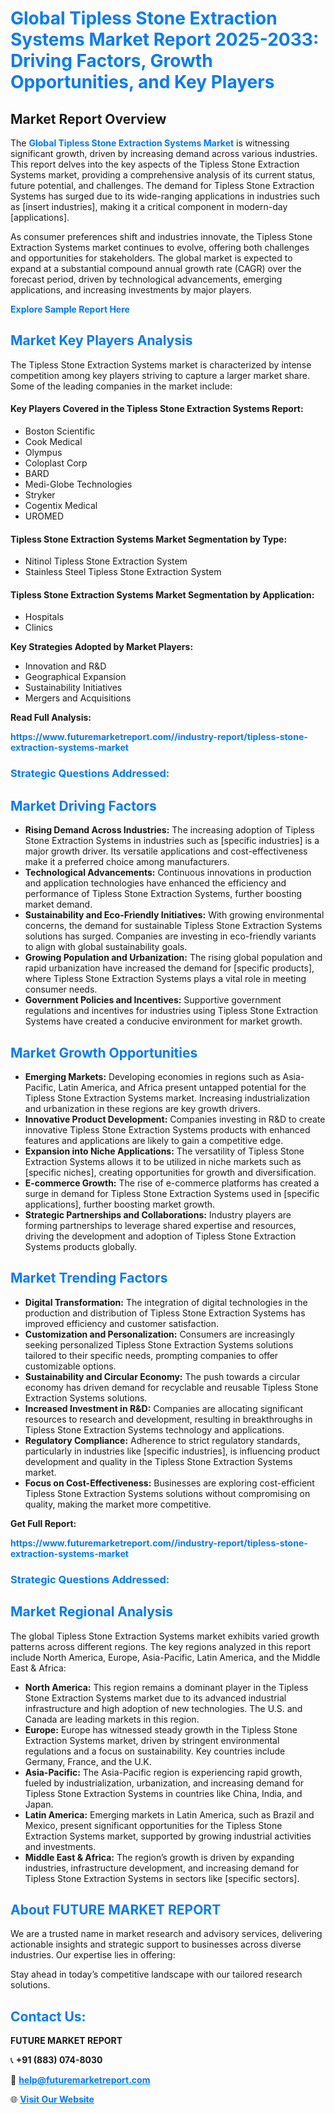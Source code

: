 <h1 style="color: #007BFF;">Global Tipless Stone Extraction Systems Market Report 2025-2033: Driving Factors, Growth Opportunities, and Key Players</h1>

<section id="overview">
<h2>Market Report Overview</h2>
<p>The <a href="https://www.futuremarketreport.com//industry-report/tipless-stone-extraction-systems-market" style="color: #007BFF; text-decoration: none;"><strong>Global Tipless Stone Extraction Systems Market</strong></a> is witnessing significant growth, driven by increasing demand across various industries. This report delves into the key aspects of the Tipless Stone Extraction Systems market, providing a comprehensive analysis of its current status, future potential, and challenges. The demand for Tipless Stone Extraction Systems has surged due to its wide-ranging applications in industries such as [insert industries], making it a critical component in modern-day [applications].</p>
<p>As consumer preferences shift and industries innovate, the Tipless Stone Extraction Systems market continues to evolve, offering both challenges and opportunities for stakeholders. The global market is expected to expand at a substantial compound annual growth rate (CAGR) over the forecast period, driven by technological advancements, emerging applications, and increasing investments by major players.</p>
</section>

<section id="overview">
<p><a href="https://www.futuremarketreport.com//request-sample/reportId=50050" style="color: #007BFF; text-decoration: none;"><strong>Explore Sample Report Here</strong></a></p>
</section>

<section id="key-players">
<h2 style="color: #007BFF;">Market Key Players Analysis</h2>
<p>The Tipless Stone Extraction Systems market is characterized by intense competition among key players striving to capture a larger market share. Some of the leading companies in the market include:</p>
<h4>Key Players Covered in the Tipless Stone Extraction Systems Report:</h4>
<ul><li>Boston Scientific</li><li>Cook Medical</li><li>Olympus</li><li>Coloplast Corp</li><li>BARD</li><li>Medi-Globe Technologies</li><li>Stryker</li><li>Cogentix Medical</li><li>UROMED</li></ul>
<h4>Tipless Stone Extraction Systems Market Segmentation by Type:</h4>
<ul><li>Nitinol Tipless Stone Extraction System</li><li>Stainless Steel Tipless Stone Extraction System</li></ul>

<h4>Tipless Stone Extraction Systems Market Segmentation by Application:</h4>
<ul><li>Hospitals</li><li>Clinics</li></ul>
<p><strong>Key Strategies Adopted by Market Players:</strong></p>
<ul>
<li>Innovation and R&D</li>
<li>Geographical Expansion</li>
<li>Sustainability Initiatives</li>
<li>Mergers and Acquisitions</li>
</ul>
</section>

<section>
<p><strong>Read Full Analysis: </strong></p><a href="https://www.futuremarketreport.com//industry-report/tipless-stone-extraction-systems-market" style="color: #007BFF; text-decoration: none;"><strong>https://www.futuremarketreport.com//industry-report/tipless-stone-extraction-systems-market</strong></a>
<h3 style="color: #007BFF;">Strategic Questions Addressed:</h3>
</section>

<section id="driving-factors">
<h2 style="color: #007BFF;">Market Driving Factors</h2>
<ul>
<li><strong>Rising Demand Across Industries:</strong> The increasing adoption of Tipless Stone Extraction Systems in industries such as [specific industries] is a major growth driver. Its versatile applications and cost-effectiveness make it a preferred choice among manufacturers.</li>
<li><strong>Technological Advancements:</strong> Continuous innovations in production and application technologies have enhanced the efficiency and performance of Tipless Stone Extraction Systems, further boosting market demand.</li>
<li><strong>Sustainability and Eco-Friendly Initiatives:</strong> With growing environmental concerns, the demand for sustainable Tipless Stone Extraction Systems solutions has surged. Companies are investing in eco-friendly variants to align with global sustainability goals.</li>
<li><strong>Growing Population and Urbanization:</strong> The rising global population and rapid urbanization have increased the demand for [specific products], where Tipless Stone Extraction Systems plays a vital role in meeting consumer needs.</li>
<li><strong>Government Policies and Incentives:</strong> Supportive government regulations and incentives for industries using Tipless Stone Extraction Systems have created a conducive environment for market growth.</li>
</ul>
</section>

<section id="growth-opportunities">
<h2 style="color: #007BFF;">Market Growth Opportunities</h2>
<ul>
<li><strong>Emerging Markets:</strong> Developing economies in regions such as Asia-Pacific, Latin America, and Africa present untapped potential for the Tipless Stone Extraction Systems market. Increasing industrialization and urbanization in these regions are key growth drivers.</li>
<li><strong>Innovative Product Development:</strong> Companies investing in R&D to create innovative Tipless Stone Extraction Systems products with enhanced features and applications are likely to gain a competitive edge.</li>
<li><strong>Expansion into Niche Applications:</strong> The versatility of Tipless Stone Extraction Systems allows it to be utilized in niche markets such as [specific niches], creating opportunities for growth and diversification.</li>
<li><strong>E-commerce Growth:</strong> The rise of e-commerce platforms has created a surge in demand for Tipless Stone Extraction Systems used in [specific applications], further boosting market growth.</li>
<li><strong>Strategic Partnerships and Collaborations:</strong> Industry players are forming partnerships to leverage shared expertise and resources, driving the development and adoption of Tipless Stone Extraction Systems products globally.</li>
</ul>
</section>

<section id="trending-factors">
<h2 style="color: #007BFF;">Market Trending Factors</h2>
<ul>
<li><strong>Digital Transformation:</strong> The integration of digital technologies in the production and distribution of Tipless Stone Extraction Systems has improved efficiency and customer satisfaction.</li>
<li><strong>Customization and Personalization:</strong> Consumers are increasingly seeking personalized Tipless Stone Extraction Systems solutions tailored to their specific needs, prompting companies to offer customizable options.</li>
<li><strong>Sustainability and Circular Economy:</strong> The push towards a circular economy has driven demand for recyclable and reusable Tipless Stone Extraction Systems solutions.</li>
<li><strong>Increased Investment in R&D:</strong> Companies are allocating significant resources to research and development, resulting in breakthroughs in Tipless Stone Extraction Systems technology and applications.</li>
<li><strong>Regulatory Compliance:</strong> Adherence to strict regulatory standards, particularly in industries like [specific industries], is influencing product development and quality in the Tipless Stone Extraction Systems market.</li>
<li><strong>Focus on Cost-Effectiveness:</strong> Businesses are exploring cost-efficient Tipless Stone Extraction Systems solutions without compromising on quality, making the market more competitive.</li>
</ul>
</section>

<section>
<p><strong>Get Full Report: </strong></p><a href="https://www.futuremarketreport.com//industry-report/tipless-stone-extraction-systems-market" style="color: #007BFF; text-decoration: none;"><strong>https://www.futuremarketreport.com//industry-report/tipless-stone-extraction-systems-market</strong></a>
<h3 style="color: #007BFF;">Strategic Questions Addressed:</h3>
</section>


<section id="regional-analysis">
<h2 style="color: #007BFF;">Market Regional Analysis</h2>
<p>The global Tipless Stone Extraction Systems market exhibits varied growth patterns across different regions. The key regions analyzed in this report include North America, Europe, Asia-Pacific, Latin America, and the Middle East & Africa:</p>
<ul>
<li><strong>North America:</strong> This region remains a dominant player in the Tipless Stone Extraction Systems market due to its advanced industrial infrastructure and high adoption of new technologies. The U.S. and Canada are leading markets in this region.</li>
<li><strong>Europe:</strong> Europe has witnessed steady growth in the Tipless Stone Extraction Systems market, driven by stringent environmental regulations and a focus on sustainability. Key countries include Germany, France, and the U.K.</li>
<li><strong>Asia-Pacific:</strong> The Asia-Pacific region is experiencing rapid growth, fueled by industrialization, urbanization, and increasing demand for Tipless Stone Extraction Systems in countries like China, India, and Japan.</li>
<li><strong>Latin America:</strong> Emerging markets in Latin America, such as Brazil and Mexico, present significant opportunities for the Tipless Stone Extraction Systems market, supported by growing industrial activities and investments.</li>
<li><strong>Middle East & Africa:</strong> The region’s growth is driven by expanding industries, infrastructure development, and increasing demand for Tipless Stone Extraction Systems in sectors like [specific sectors].</li>
</ul>
</section>

<footer>
<h2 style="color: #007BFF;">About FUTURE MARKET REPORT</h2>
<p>We are a trusted name in market research and advisory services, delivering actionable insights and strategic support to businesses across diverse industries. Our expertise lies in offering:</p>

<p>Stay ahead in today’s competitive landscape with our tailored research solutions.</p>

<h2 style="color: #007BFF;">Contact Us:</h2>
<p><strong>FUTURE MARKET REPORT</strong></p>
<p>📞 <strong>+91 (883) 074-8030</strong></p>
<p>📧 <strong><a href="mailto:help@futuremarketreport.com" style="color: #007BFF;">help@futuremarketreport.com</a></strong></p>
<p>🌐 <strong><a href="https://www.futuremarketreport.com/" style="color: #007BFF;">Visit Our Website</a></strong></p>
</footer>